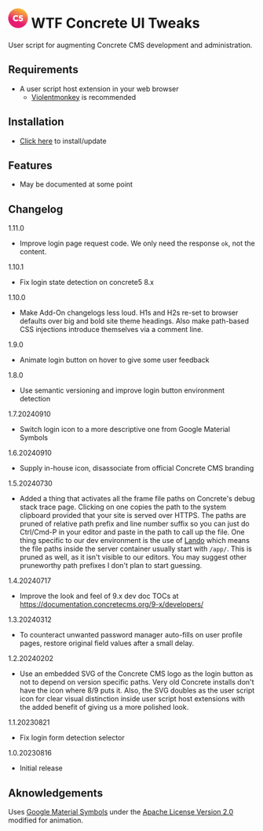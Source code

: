 # ![C5](c5-wtf-gradient-optimized.svg) WTF Concrete UI Tweaks
User script for augmenting Concrete CMS development and administration.

## Requirements
- A user script host extension in your web browser
  - [Violentmonkey](https://violentmonkey.github.io/) is recommended

## Installation
- [Click here](https://github.com/WTF-Design/concrete-ui-tweaks/raw/main/script.user.js) to install/update

## Features
- May be documented at some point

## Changelog
1.11.0
- Improve login page request code. We only need the response `ok`, not the content.

1.10.1
- Fix login state detection on concrete5 8.x

1.10.0
- Make Add-On changelogs less loud. H1s and H2s re-set to browser defaults over big and bold site theme headings. Also make path-based CSS injections introduce themselves via a comment line.

1.9.0
- Animate login button on hover to give some user feedback

1.8.0
- Use semantic versioning and improve login button environment detection

1.7.20240910
- Switch login icon to a more descriptive one from Google Material Symbols

1.6.20240910
- Supply in-house icon, disassociate from official Concrete CMS branding

1.5.20240730
- Added a thing that activates all the frame file paths on Concrete's debug stack trace page. Clicking on one copies the
path to the system clipboard provided that your site is served over HTTPS. The paths are pruned of relative path prefix
and line number suffix so you can just do Ctrl/Cmd-P in your editor and paste in the path to call up the file. One thing
specific to our dev environment is the use of [Lando](https://lando.dev) which means the file paths inside the server
container usually start with `/app/`. This is pruned as well, as it isn't visible to our editors. You may suggest other
pruneworthy path prefixes I don't plan to start guessing.

1.4.20240717
- Improve the look and feel of 9.x dev doc TOCs at https://documentation.concretecms.org/9-x/developers/

1.3.20240312
- To counteract unwanted password manager auto-fills on user profile pages, restore original field values after a small
delay.

1.2.20240202
- Use an embedded SVG of the Concrete CMS logo as the login button as not to depend on version specific paths. Very old
Concrete installs don't have the icon where 8/9 puts it. Also, the SVG doubles as the user script icon for clear visual
distinction inside user script host extensions with the added benefit of giving us a more polished look.

1.1.20230821
- Fix login form detection selector

1.0.20230816
- Initial release

## Aknowledgements
Uses [Google Material Symbols](https://fonts.google.com/icons) under the [Apache License Version 2.0](Google-Material-Symbols-LICENSE.txt) modified for animation.
